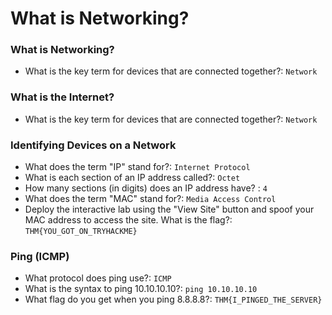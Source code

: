 # What is Networking?

### What is Networking?
- What is the key term for devices that are connected together?: `Network` <br />

### What is the Internet?
- What is the key term for devices that are connected together?: `Network` <br />

### Identifying Devices on a Network
- What does the term "IP" stand for?: `Internet Protocol` <br />
- What is each section of an IP address called?: `Octet` <br />
- How many sections (in digits) does an IP address have? : `4` <br />
- What does the term "MAC" stand for?: `Media Access Control` <br />
- Deploy the interactive lab using the "View Site" button and spoof your MAC address to access the site.  What is the flag?: `THM{YOU_GOT_ON_TRYHACKME}` <br />

### Ping (ICMP)
- What protocol does ping use?: `ICMP` <br />
- What is the syntax to ping 10.10.10.10?: `ping 10.10.10.10` <br />
- What flag do you get when you ping 8.8.8.8?: `THM{I_PINGED_THE_SERVER}` <br />
